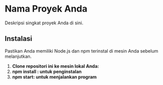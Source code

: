# Nama Proyek Anda

Deskripsi singkat proyek Anda di sini.

## Instalasi

Pastikan Anda memiliki Node.js dan npm terinstal di mesin Anda sebelum melanjutkan.

1. **Clone repositori ini ke mesin lokal Anda:**
2. **npm install : untuk penginstalan**
3. **npm start: untuk menjalankan program**

